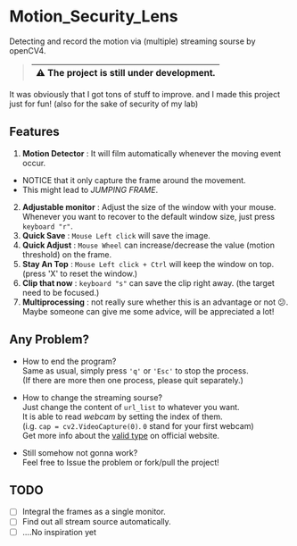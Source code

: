 # Motion_Security_Lens
Detecting and record the motion via (multiple) streaming sourse by openCV4.

> | :warning: **The project is still under development.**|
> |---|

It was obviously that I got tons of stuff to improve. and I made this project just for fun! (also for the sake of security of my lab)


## Features

1. **Motion Detector** : It will film automatically whenever the moving event occur. 
* NOTICE that it only capture the frame around the movement.
* This might lead to *JUMPING FRAME*.
2. **Adjustable monitor** : Adjust the size of the window with your mouse. Whenever you want to recover to the default window size, just press `keyboard "r"`.
3. **Quick Save** : `Mouse Left click` will save the image.
4. **Quick Adjust** : `Mouse Wheel` can increase/decrease the value (motion threshold) on the frame.
5. **Stay An Top** : `Mouse Left click + Ctrl` will keep the window on top. (press 'X' to reset the window.)
6. **Clip that now** : `keyboard "s"` can save the clip right away. (the target need to be focused.)
7. **Multiprocessing** : not really sure whether this is an advantage or not :confused:.   Maybe someone can give me some advice, will be appreciated a lot!

## Any Problem?
- How to end the program?  
Same as usual, simply press `'q'` or `'Esc'` to stop the process.  
(If there are more then one process, please quit separately.)   

- How to change the streaming sourse?  
Just change the content of `url_list` to whatever you want.   
It is able to read *webcam* by setting the index of them.   
(i.g. `cap = cv2.VideoCapture(0)`. `0` stand for your first webcam)  
Get more info about the [valid type](https://docs.opencv.org/3.4/d4/da8/group__imgcodecs.html#ga288b8b3da0892bd651fce07b3bbd3a56) on official website.

- Still somehow not gonna work?   
Feel free to Issue the problem or fork/pull the project!

## TODO
- [ ] Integral the frames as a single monitor.
- [ ] Find out all stream source automatically.
- [ ] ....No inspiration yet
